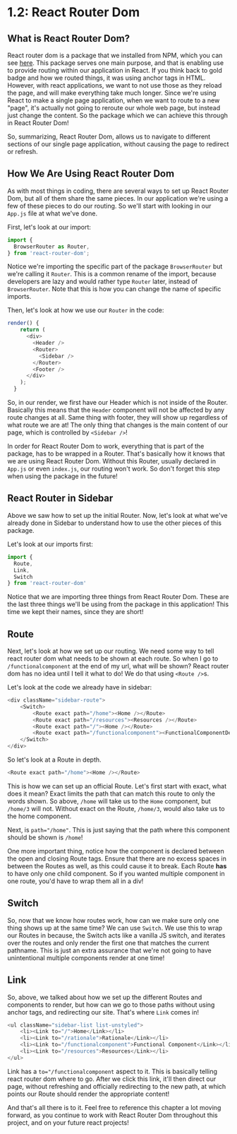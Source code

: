 # 1.2: React Router Dom

## What is React Router Dom?

React router dom is a package that we installed from NPM, which you can see [here](https://www.npmjs.com/package/react-router-dom). This package serves one main purpose, and that is enabling use to provide routing within our application in React. If you think back to gold badge and how we routed things, it was using anchor tags in HTML. However, with react applications, we want to not use those as they reload the page, and will make everything take much longer. Since we're using React to make a single page application, when we want to route to a new "page", it's actually not going to reroute our whole web page, but instead just change the content. So the package which we can achieve this through in React Router Dom!

So, summarizing, React Router Dom, allows us to navigate to different sections of our single page application, without causing the page to redirect or refresh.

## How We Are Using React Router Dom

As with most things in coding, there are several ways to set up React Router Dom, but all of them share the same pieces. In our application we're using a few of these pieces to do our routing. So we'll start with looking in our `App.js` file at what we've done.

First, let's look at our import:

```javascript
import {
  BrowserRouter as Router,
} from 'react-router-dom';
```

Notice we're importing the specific part of the package `BrowserRouter` but we're calling it `Router`. This is a common rename of the import, because developers are lazy and would rather type `Router` later, instead of `BrowserRouter`. Note that this is how you can change the name of specific imports.

Then, let's look at how we use our `Router` in the code:

```javascript
render() {
    return (
      <div>
        <Header />
        <Router>
          <Sidebar />
        </Router>
        <Footer />
      </div>
    );
  }
```

So, in our render, we first have our Header which is not inside of the Router. Basically this means that the `Header` component will not be affected by any route changes at all. Same thing with footer, they will show up regardless of what route we are at! The only thing that changes is the main content of our page, which is controlled by `<Sidebar />`!

In order for React Router Dom to work, everything that is part of the package, has to be wrapped in a Router. That's basically how it knows that we are using React Router Dom. Without this Router, usually declared in `App.js` or even `index.js`, our routing won't work. So don't forget this step when using the package in the future!

## React Router in Sidebar

Above we saw how to set up the initial Router. Now, let's look at what we've already done in Sidebar to understand how to use the other pieces of this package.

Let's look at our imports first:

```javascript
import {
  Route,
  Link,
  Switch
} from 'react-router-dom'
```

Notice that we are importing three things from React Router Dom. These are the last three things we'll be using from the package in this application! This time we kept their names, since they are short!

## Route

Next, let's look at how we set up our routing. We need some way to tell react router dom what needs to be shown at each route. So when I go to `/functionalcomponent` at the end of my url, what will be shown? React router dom has no idea until I tell it what to do! We do that using `<Route />`s.

Let's look at the code we already have in sidebar:

```javascript
<div className="sidebar-route">
    <Switch>
        <Route exact path="/home"><Home /></Route>
        <Route exact path="/resources"><Resources /></Route>
        <Route exact path="/"><Home /></Route>
        <Route exact path="/functionalcomponent"><FunctionalComponentDemo /></Route>
    </Switch>
</div>
```

So let's look at a Route in depth.

```javascript
<Route exact path="/home"><Home /></Route>
```

This is how we can set up an official Route. Let's first start with exact, what does it mean? Exact limits the path that can match this route to only the words shown. So above, `/home` will take us to the `Home` component, but `/home/3` will not. Without exact on the Route, `/home/3`, would also take us to the home component.

Next, is `path="/home"`. This is just saying that the path where this component should be shown is `/home`!

One more important thing, notice how the component is declared between the open and closing Route tags. Ensure that there are no excess spaces in between the Routes as well, as this could cause it to break. Each Route **has** to have only one child component. So if you wanted multiple component in one route, you'd have to wrap them all in a div!

## Switch

So, now that we know how routes work, how can we make sure only one thing shows up at the same time? We can use `Switch`. We use this to wrap our Routes in because, the Switch acts like a vanilla JS switch, and iterates over the routes and only render the first one that matches the current pathname. This is just an extra assurance that we're not going to have unintentional multiple components render at one time!

## Link

So, above, we talked about how we set up the different Routes and components to render, but how can we go to those paths without using anchor tags, and redirecting our site. That's where `Link` comes in!

```javascript
<ul className="sidebar-list list-unstyled">
    <li><Link to="/">Home</Link></li>
    <li><Link to="/rationale">Rationale</Link></li>
    <li><Link to="/functionalcomponent">Functional Component</Link></li>
    <li><Link to="/resources">Resources</Link></li>
</ul>
```

Link has a `to="/functionalcomponent` aspect to it. This is basically telling react router dom where to go. After we click this link, it'll then direct our page, without refreshing and officially redirecting to the new path, at which points our Route should render the appropriate content!

And that's all there is to it. Feel free to reference this chapter a lot moving forward, as you continue to work with React Router Dom throughout this project, and on your future react projects!

